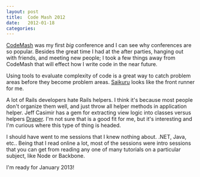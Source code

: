 ```yaml
---
layout: post
title:  Code Mash 2012
date:   2012-01-18
categories:
---
```


[CodeMash](http://codemash.org/) was my first _big_ conference and I can see why conferences are so popular. Besides the great time I had at the after parties, hanging out with friends, and meeting new people; I took a few things away from CodeMash that will effect how I write code in the near future.

Using tools to evaluate complexity of code is a great way to catch problem areas before they become problem areas. [Saikuru](http://saikuro.rubyforge.org/) looks like the front runner for me.

A lot of Rails developers hate Rails helpers. I think it's because most people don't organize them well, and just throw all helper methods in application helper. Jeff Casimir has a gem for extracting view logic into classes versus helpers [Draper](https://github.com/jcasimir/draper). I'm not sure that is a good fit for me, but it's interesting and I'm curious where this type of thing is headed.

I should have went to me sessions that I knew nothing about. .NET, Java, etc.. Being that I read online a lot, most of the sessions were intro sessions that you can get from reading any one of many tutorials on a particular subject, like Node or Backbone.

I'm ready for January 2013!
